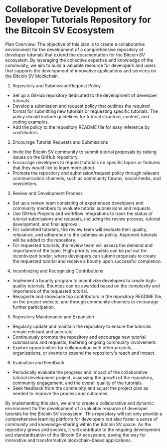 # Collaborative Development of Developer Tutorials Repository for the Bitcoin SV Ecosystem

Plan Overview: The objective of this plan is to create a collaborative environment for the development of a comprehensive repository of developer tutorials that extend the documentation for the Bitcoin SV ecosystem. By leveraging the collective expertise and knowledge of the community, we aim to build a valuable resource for developers and users that supports the development of innovative applications and services on the Bitcoin SV blockchain.

1. Repository and Submission/Request Policy

* Set up a GitHub repository dedicated to the development of developer tutorials.
* Develop a submission and request policy that outlines the required format for submitting new tutorials or requesting specific tutorials. The policy should include guidelines for tutorial structure, content, and coding examples.
* Add the policy to the repository README file for easy reference by contributors.

2. Encourage Tutorial Requests and Submissions

* Invite the Bitcoin SV community to submit tutorial proposals by raising issues on the GitHub repository.
* Encourage developers to request tutorials on specific topics or features that they would like to learn more about.
* Promote the repository and submission/request policy through relevant communication channels, such as community forums, social media, and newsletters.

3. Review and Development Process

* Set up a review team consisting of experienced developers and community members to evaluate tutorial submissions and requests.
* Use GitHub Projects and workflow integrations to track the status of tutorial submissions and requests, including the review process, tutorial development, and final approval.
* For submitted tutorials, the review team will evaluate their quality, relevance, and adherence to the submission policy. Approved tutorials will be added to the repository.
* For requested tutorials, the review team will assess the demand and importance of the topic. High-priority requests can be put out for incentivized tender, where developers can submit proposals to create the requested tutorial and receive a bounty upon successful completion.

4. Incentivizing and Recognizing Contributions

* Implement a bounty program to incentivize developers to create high-quality tutorials. Bounties can be awarded based on the complexity and importance of the requested tutorial.
* Recognize and showcase top contributors in the repository README file, on the project website, and through community channels to encourage further participation.

5. Repository Maintenance and Expansion

* Regularly update and maintain the repository to ensure the tutorials remain relevant and accurate.
* Continuously promote the repository and encourage new tutorial submissions and requests, fostering ongoing community involvement.
* Explore opportunities for collaboration with other projects, organizations, or events to expand the repository's reach and impact.

6. Evaluation and Feedback

* Periodically evaluate the progress and impact of the collaborative tutorial development project, assessing the growth of the repository, community engagement, and the overall quality of the tutorials.
* Seek feedback from the community and adjust the project plan as needed to improve the process and outcomes.

By implementing this plan, we aim to create a collaborative and dynamic environment for the development of a valuable resource of developer tutorials for the Bitcoin SV ecosystem. This repository will not only provide a comprehensive learning platform for developers but also foster a sense of community and knowledge-sharing within the Bitcoin SV space. As the repository grows and evolves, it will contribute to the ongoing development and standardization of the Bitcoin SV ecosystem, paving the way for innovative and transformative blockchain-based applications.
